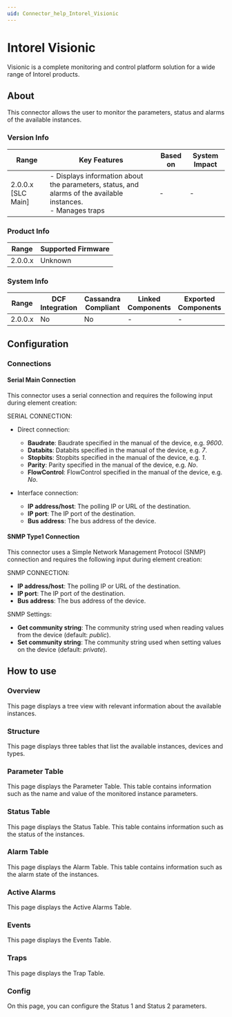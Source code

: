 ```yaml
---
uid: Connector_help_Intorel_Visionic
---
```


# Intorel Visionic

Visionic is a complete monitoring and control platform solution for a wide range of Intorel products.

## About

This connector allows the user to monitor the parameters, status and alarms of the available instances.

### Version Info

| Range              | Key Features                                                                                                   | Based on | System Impact |
|--------------------|----------------------------------------------------------------------------------------------------------------|----------|---------------|
| 2.0.0.x [SLC Main] | - Displays information about the parameters, status, and alarms of the available instances.<br>- Manages traps | -        | -             |

### Product Info

| Range     | Supported Firmware     |
|-----------|------------------------|
| 2.0.0.x   | Unknown                |

### System Info

| Range     | DCF Integration     | Cassandra Compliant     | Linked Components     | Exported Components     |
|-----------|---------------------|-------------------------|-----------------------|-------------------------|
| 2.0.0.x   | No                  | No                      | -                     | -                       |

## Configuration

### Connections

#### Serial Main Connection

This connector uses a serial connection and requires the following input during element creation:

SERIAL CONNECTION:

- Direct connection:

  - **Baudrate**: Baudrate specified in the manual of the device, e.g. *9600*.
  - **Databits**: Databits specified in the manual of the device, e.g. *7*.
  - **Stopbits**: Stopbits specified in the manual of the device, e.g. *1*.
  - **Parity**: Parity specified in the manual of the device, e.g. *No*.
  - **FlowControl**: FlowControl specified in the manual of the device, e.g. *No*.

- Interface connection:

  - **IP address/host**: The polling IP or URL of the destination.
  - **IP port**: The IP port of the destination.
  - **Bus address**: The bus address of the device.

#### SNMP Type1 Connection

This connector uses a Simple Network Management Protocol (SNMP) connection and requires the following input during element creation:

SNMP CONNECTION:

- **IP address/host**: The polling IP or URL of the destination.
- **IP port**: The IP port of the destination.
- **Bus address**: The bus address of the device.

SNMP Settings:

- **Get community string**: The community string used when reading values from the device (default: *public*).
- **Set community string**: The community string used when setting values on the device (default: *private*).

## How to use

### Overview

This page displays a tree view with relevant information about the available instances.

### Structure

This page displays three tables that list the available instances, devices and types.

### Parameter Table

This page displays the Parameter Table. This table contains information such as the name and value of the monitored instance parameters.

### Status Table

This page displays the Status Table. This table contains information such as the status of the instances.

### Alarm Table

This page displays the Alarm Table. This table contains information such as the alarm state of the instances.

### Active Alarms

This page displays the Active Alarms Table.

### Events

This page displays the Events Table.

### Traps

This page displays the Trap Table.

### Config

On this page, you can configure the Status 1 and Status 2 parameters.
